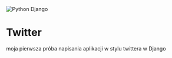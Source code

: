 <img src="https://skillvalue.com/blog/wp-content/uploads/2015/04/02_-_Python_e_Django.jpg.250x250_q85_crop.jpg" alt="Python Django">

# Twitter

moja pierwsza próba napisania aplikacji w stylu twittera w Django
